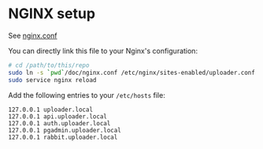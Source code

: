 # NGINX setup

See [nginx.conf](nginx.conf)

You can directly link this file to your Nginx's configuration:

```bash
# cd /path/to/this/repo
sudo ln -s `pwd`/doc/nginx.conf /etc/nginx/sites-enabled/uploader.conf
sudo service nginx reload
```

Add the following entries to your `/etc/hosts` file:

```
127.0.0.1 uploader.local
127.0.0.1 api.uploader.local
127.0.0.1 auth.uploader.local
127.0.0.1 pgadmin.uploader.local
127.0.0.1 rabbit.uploader.local
```
